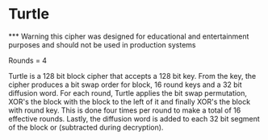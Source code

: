# Turtle

***  Warning this cipher was designed for educational and entertainment purposes and should not be used in production systems

Rounds = 4

Turtle is a 128 bit block cipher that accepts a 128 bit key.  From the key, the cipher produces a bit swap order for block, 16 round keys and a 32 bit diffusion word.  For each round, Turtle applies the bit swap permutation, XOR's the block with the block to the left of it and finally XOR's the block with round key.  This is done four times per round to make a total of 16 effective rounds.  Lastly, the diffusion word is added to each 32 bit segment of the block or (subtracted during decryption).
